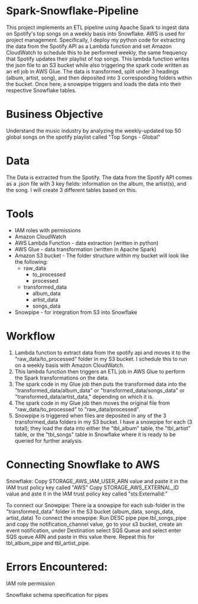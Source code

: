 # Spark-Snowflake-Pipeline
This project implements an ETL pipeline using Apache Spark to ingest data on Spotify's top songs on a weekly basis into Snowflake. AWS is used for project management. Specifically, I deploy my python code for extracting the data from the Spotify API as a Lambda function and set Amazon CloudWatch to schedule this to be performed weekly, the same frequency that Spotify updates their playlist of top songs. This lambda function writes the json file to an S3 bucket while also triggering the spark code written as an etl job in AWS Glue. The data is transformed, split under 3 headings (album, artist, song), and then deposited into 3 corresponding folders within the bucket. Once here, a snowpipe triggers and loads the data into their respective Snowflake tables.

# Business Objective
Understand the music industry by analyzing the weekly-updated top 50 global songs on the spotify playlist called "Top Songs - Global" 

# Data 
The Data is extracted from the Spotify. The data from the Spotify API comes as a .json file with 3 key fields: information on the album, the artist(s), and the song. I will create 3 different tables based on this.

# Tools
* IAM roles with permissions
* Amazon CloudWatch
* AWS Lambda Function - data extraction (written in python)
* AWS Glue - data transformation (written in Apache Spark)
* Amazon S3 bucket - The folder structure within my bucket will look like the following:
  * raw_data
      * to_processed
      * processed
  * transformed_data
      * album_data
      * artist_data
      * songs_data
* Snowpipe - for integration from S3 into Snowflake

# Workflow
1. Lambda function to extract data from the spotify api and moves it to the "raw_data/to_processed" folder in my S3 bucket. I schedule this to run on a weekly basis with Amazon CloudWatch.
2. This lambda function then triggers an ETL job in AWS Glue to perform the Spark transformations on the data.
3. The spark code in my Glue job then puts the transformed data into the "transformed_data/album_data" or "transformed_data/songs_data" or "transformed_data/artist_data," depending on which it is.
4. The spark code in my Glue job then moves the original file from "raw_data/to_processed" to "raw_data/processed".
5. Snowpipe is triggered when files are deposited in any of the 3 transformed_data folders in my S3 bucket. I have a snowpipe for each (3 total); they load the data into either the "tbl_album" table, the "tbl_artist" table, or the "tbl_songs" table in Snowflake where it is ready to be queried for further analysis.

# Connecting Snowflake to AWS
Snowflake:
Copy STORAGE_AWS_IAM_USER_ARN value and paste it in the IAM trust policy key called "AWS"
Copy STORAGE_AWS_EXTERNAL_ID value and aste it in the IAM trust policy key called "sts:ExternalId:"

To connect our Snowpipe: 
There ia a snowpipe for each sub-folder in the "transformed_data" folder in the S3 bucket (album_data, songs_data, artist_data)
To connect the snowpipe: Run DESC pipe pipe.tbl_songs_pipe and copy the notification_channel value, go to your s3 bucket, create an event notification, under Destination select SQS Queue and select enter SQS queue ARN and paste in this value there. Repeat this for tbl_album_pipe and tbl_artist_pipe.

# Errors Encountered:
IAM role permission

Snowflake schema specification for pipes
